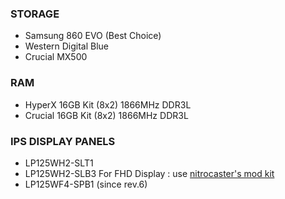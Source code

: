 ### STORAGE
  + Samsung 860 EVO (Best Choice)
  + Western Digital Blue
  + Crucial MX500
  
### RAM
  + HyperX 16GB Kit (8x2) 1866MHz DDR3L
  + Crucial 16GB Kit (8x2) 1866MHz DDR3L
  
### IPS DISPLAY PANELS
  + LP125WH2-SLT1
  + LP125WH2-SLB3
For FHD Display : use [nitrocaster's mod kit](https://nitrocaster.me/store/x220-x230-fhd-mod-kit.html)
  + LP125WF4-SPB1 (since rev.6)
